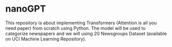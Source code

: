 # nanoGPT

This repository is about implementing Transformers (Attention is all you need paper) from scratch using Python. The model will be used to categorize newspapers and we will using 20 Newsgroups Dataset (available on UCI Machine Learning Repository).
